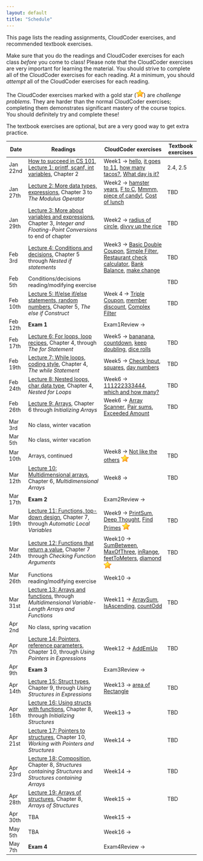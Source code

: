 ```yaml
---
layout: default
title: "Schedule"
---
```


This page lists the reading assignments, CloudCoder exercises, and recommended textbook exercises.

Make sure that you do the readings and CloudCoder exercises for each class *before* you come to class!  Please note that the CloudCoder exercises are very important for learning the material.  You should strive to complete all of the CloudCoder exercises for each reading.  At a minimum, you should *attempt* all of the CloudCoder exercises for each reading.

The CloudCoder exercises marked with a gold star (![gold star](img/goldstar-tiny.png)) are *challenge problems*.  They are harder than the normal CloudCoder exercises; completing them demonstrates significant mastery of the course topics.  You should definitely try and complete these!

The textbook exercises are optional, but are a very good way to get extra practice.

Date | Readings | CloudCoder exercises | Textbook exercises
---- | -------- | -------------------- | ------------------
Jan 22nd | [How to succeed in CS 101](success.html), [Lecture 1: printf, scanf, int variables](lectures/lecture01.html), Chapter 2 | Week1 &rarr; [hello](https://cs.ycp.edu/cloudcoder/#exercise?c=8,p=202), [it goes to 11](https://cs.ycp.edu/cloudcoder/#exercise?c=8,p=203), [how many tacos?](https://cs.ycp.edu/cloudcoder/#exercise?c=8,p=204), [What day is it?](https://cs.ycp.edu/cloudcoder/#exercise?c=8,p=205) | 2.4, 2.5
Jan 27th | [Lecture 2: More data types, expressions](lectures/lecture02.html), Chapter 3 to *The Modulus Operator* | Week2 &rarr; [hamster years](https://cs.ycp.edu/cloudcoder/#exercise?c=8,p=206), [F to C](https://cs.ycp.edu/cloudcoder/#exercise?c=8,p=207), [Mmmm, piece of candy!](https://cs.ycp.edu/cloudcoder/#exercise?c=8,p=208), [Cost of lunch](https://cs.ycp.edu/cloudcoder/#exercise?c=8,p=209) | TBD
Jan 29th | [Lecture 3: More about variables and expressions](lectures/lecture03.html), Chapter 3, *Integer and Floating-Point Conversions* to end of chapter | Week2 &rarr; [radius of circle](https://cs.ycp.edu/cloudcoder/#exercise?c=8,p=210), [divvy up the rice](https://cs.ycp.edu/cloudcoder/#exercise?c=8,p=211) | TBD
Feb 3rd | [Lecture 4: Conditions and decisions](lectures/lecture04.html), Chapter 5 through *Nested if statements* | Week3 &rarr; [Basic Double Coupon](https://cs.ycp.edu/cloudcoder/#exercise?c=8,p=212), [Simple Filter](https://cs.ycp.edu/cloudcoder/#exercise?c=8,p=213), [Restaurant check calculator](https://cs.ycp.edu/cloudcoder/#exercise?c=8,p=215), [Bank Balance](https://cs.ycp.edu/cloudcoder/#exercise?c=8,p=214), [make change](https://cs.ycp.edu/cloudcoder/#exercise?c=8,p=249) | TBD
Feb 5th | Conditions/decisions reading/modifying exercise | &nbsp; | TBD
Feb 10th | [Lecture 5: If/else if/else statements, random numbers](lectures/lecture05.html), Chapter 5, *The else if Construct* | Week 4 &rarr; [Triple Coupon](https://cs.ycp.edu/cloudcoder/#exercise?c=8,p=216), [member discount](https://cs.ycp.edu/cloudcoder/#exercise?c=8,p=217), [Complex Filter](https://cs.ycp.edu/cloudcoder/#exercise?c=8,p=218) | TBD
Feb 12th | **Exam 1** | Exam1Review &rarr;
Feb 17th | [Lecture 6: For loops, loop recipes](lectures/lecture06.html), Chapter 4, through *The for Statement* | Week5 &rarr; [bananana](https://cs.ycp.edu/cloudcoder/#exercise?c=8,p=219), [countdown](https://cs.ycp.edu/cloudcoder/#exercise?c=8,p=220), [keep doubling](https://cs.ycp.edu/cloudcoder/#exercise?c=8,p=221), [dice rolls](https://cs.ycp.edu/cloudcoder/#exercise?c=8,p=250) | TBD
Feb 19th | [Lecture 7: While loops, coding style](lectures/lecture07.html), Chapter 4, *The while Statement* | Week5 &rarr; [Check Input](https://cs.ycp.edu/cloudcoder/#exercise?c=8,p=222), [squares](https://cs.ycp.edu/cloudcoder/#exercise?c=8,p=223), [day numbers](https://cs.ycp.edu/cloudcoder/#exercise?c=8,p=224) | TBD
Feb 24th | [Lecture 8: Nested loops, char data type](lectures/lecture08.html), Chapter 4, *Nested for Loops* | Week6 &rarr; [111222333444](https://cs.ycp.edu/cloudcoder/#exercise?c=8,p=225), [which and how many?](https://cs.ycp.edu/cloudcoder/#exercise?c=8,p=226) | TBD
Feb 26th | [Lecture 9: Arrays](lectures/lecture09.html), Chapter 6 through *Initializing Arrays* | Week6 &rarr; [Array Scanner](https://cs.ycp.edu/cloudcoder/#exercise?c=8,p=227), [Pair sums](https://cs.ycp.edu/cloudcoder/#exercise?c=8,p=228), [Exceeded Amount](https://cs.ycp.edu/cloudcoder/#exercise?c=8,p=229) | TBD
Mar 3rd | No class, winter vacation | &nbsp; | &nbsp;
Mar 5th | No class, winter vacation | &nbsp; | &nbsp;
Mar 10th | Arrays, continued | Week8 &rarr; [Not like the others](https://cs.ycp.edu/cloudcoder/#exercise?c=8,p=230) ![gold star](img/goldstar-tiny.png) | TBD
Mar 12th | [Lecture 10: Multidimensional arrays](lectures/lecture10.html), Chapter 6, *Multidimensional Arrays* | Week8 &rarr;  | TBD
Mar 17th | **Exam 2** | Exam2Review &rarr;
Mar 19th | [Lecture 11: Functions, top-down design](lectures/lecture11.html), Chapter 7, through *Automatic Local Variables* | Week9 &rarr;  [PrintSum](https://cs.ycp.edu/cloudcoder/#exercise?c=8,p=231), [Deep Thought](https://cs.ycp.edu/cloudcoder/#exercise?c=8,p=232), [Find Primes](https://cs.ycp.edu/cloudcoder/#exercise?c=8,p=233) ![gold star](img/goldstar-tiny.png) | TBD
Mar 24th | [Lecture 12: Functions that return a value](lectures/lecture12.html), Chapter 7 through *Checking Function Arguments* | Week10 &rarr; [SumBetween](https://cs.ycp.edu/cloudcoder/#exercise?c=8,p=237), [MaxOfThree](https://cs.ycp.edu/cloudcoder/#exercise?c=8,p=238), [inRange](https://cs.ycp.edu/cloudcoder/#exercise?c=8,p=256), [feetToMeters](https://cs.ycp.edu/cloudcoder/#exercise?c=8,p=255), [diamond](https://cs.ycp.edu/cloudcoder/#exercise?c=8,p=257) ![gold star](img/goldstar-tiny.png) | TBD
Mar 26th | Functions reading/modifying exercise | Week10 &rarr; | &nbsp;
Mar 31st | [Lecture 13: Arrays and functions](lectures/lecture13.html), through *Multidimensional Variable-Length Arrays and Functions* | Week11 &rarr; [ArraySum](https://cs.ycp.edu/cloudcoder/#exercise?c=8,p=234), [IsAscending](https://cs.ycp.edu/cloudcoder/#exercise?c=8,p=236), [countOdd](https://cs.ycp.edu/cloudcoder/#exercise?c=8,p=235) | TBD
Apr 2nd | No class, spring vacation | &nbsp; | &nbsp;
Apr 7th | [Lecture 14: Pointers, reference parameters](lectures/lecture14.html), Chapter 10, through *Using Pointers in Expressions* | Week12 &rarr; [AddEmUp](https://cs.ycp.edu/cloudcoder/#exercise?c=8,p=239) | TBD
Apr 9th | **Exam 3** | Exam3Review &rarr; | &nbsp;
Apr 14th | [Lecture 15: Struct types](lectures/lecture15.html), Chapter 9, through *Using Structures in Expressions* | Week13 &rarr; [area of Rectangle](https://cs.ycp.edu/cloudcoder/#exercise?c=8,p=240) | TBD
Apr 16th | [Lecture 16: Using structs with functions](lectures/lecture16.html), Chapter 8, through *Initializing Structures* | Week13 &rarr; | TBD
Apr 21st | [Lecture 17: Pointers to structures](lectures/lecture17.html), Chapter 10, *Working with Pointers and Structures* | Week14 &rarr; | TBD
Apr 23rd | [Lecture 18: Composition](lectures/lecture18.html), Chapter 8, *Structures containing Structures* and *Structures containing Arrays* | Week14 &rarr; | TBD
Apr 28th | [Lecture 19: Arrays of structures](lectures/lecture19.html), Chapter 8, *Arrays of Structures* | Week15 &rarr; | TBD
Apr 30th | TBA | Week15 &rarr; | &nbsp;
May 5th | TBA | Week16 &rarr; | &nbsp;
May 7th | **Exam 4** | Exam4Review &rarr; | &nbsp;
